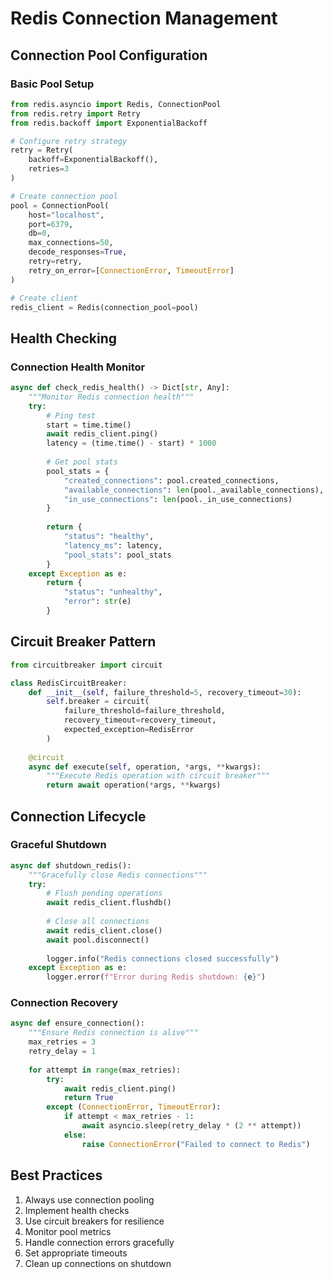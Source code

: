 # Redis Connection Management

## Connection Pool Configuration

### Basic Pool Setup
```python
from redis.asyncio import Redis, ConnectionPool
from redis.retry import Retry
from redis.backoff import ExponentialBackoff

# Configure retry strategy
retry = Retry(
    backoff=ExponentialBackoff(),
    retries=3
)

# Create connection pool
pool = ConnectionPool(
    host="localhost",
    port=6379,
    db=0,
    max_connections=50,
    decode_responses=True,
    retry=retry,
    retry_on_error=[ConnectionError, TimeoutError]
)

# Create client
redis_client = Redis(connection_pool=pool)
```

## Health Checking

### Connection Health Monitor
```python
async def check_redis_health() -> Dict[str, Any]:
    """Monitor Redis connection health"""
    try:
        # Ping test
        start = time.time()
        await redis_client.ping()
        latency = (time.time() - start) * 1000
        
        # Get pool stats
        pool_stats = {
            "created_connections": pool.created_connections,
            "available_connections": len(pool._available_connections),
            "in_use_connections": len(pool._in_use_connections)
        }
        
        return {
            "status": "healthy",
            "latency_ms": latency,
            "pool_stats": pool_stats
        }
    except Exception as e:
        return {
            "status": "unhealthy",
            "error": str(e)
        }
```

## Circuit Breaker Pattern

```python
from circuitbreaker import circuit

class RedisCircuitBreaker:
    def __init__(self, failure_threshold=5, recovery_timeout=30):
        self.breaker = circuit(
            failure_threshold=failure_threshold,
            recovery_timeout=recovery_timeout,
            expected_exception=RedisError
        )
    
    @circuit
    async def execute(self, operation, *args, **kwargs):
        """Execute Redis operation with circuit breaker"""
        return await operation(*args, **kwargs)
```

## Connection Lifecycle

### Graceful Shutdown
```python
async def shutdown_redis():
    """Gracefully close Redis connections"""
    try:
        # Flush pending operations
        await redis_client.flushdb()
        
        # Close all connections
        await redis_client.close()
        await pool.disconnect()
        
        logger.info("Redis connections closed successfully")
    except Exception as e:
        logger.error(f"Error during Redis shutdown: {e}")
```

### Connection Recovery
```python
async def ensure_connection():
    """Ensure Redis connection is alive"""
    max_retries = 3
    retry_delay = 1
    
    for attempt in range(max_retries):
        try:
            await redis_client.ping()
            return True
        except (ConnectionError, TimeoutError):
            if attempt < max_retries - 1:
                await asyncio.sleep(retry_delay * (2 ** attempt))
            else:
                raise ConnectionError("Failed to connect to Redis")
```

## Best Practices
1. Always use connection pooling
2. Implement health checks
3. Use circuit breakers for resilience
4. Monitor pool metrics
5. Handle connection errors gracefully
6. Set appropriate timeouts
7. Clean up connections on shutdown
